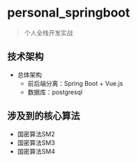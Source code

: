 # personal_springboot
>个人全栈开发实战
## 技术架构
- 总体架构
    - 前后端分离：Spring Boot + Vue.js
    - 数据库：postgresql
## 涉及到的核心算法
- 国密算法SM2
- 国密算法SM3
- 国密算法SM4